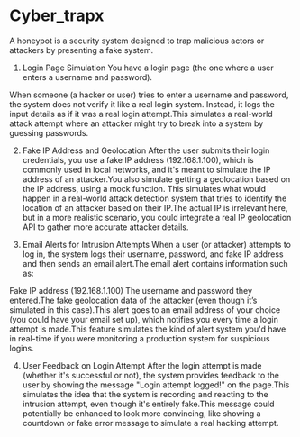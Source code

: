 # Cyber_trapx
A honeypot is a security system designed to trap malicious actors or attackers by presenting a fake system.
1. Login Page Simulation
You have a login page (the one where a user enters a username and password).

When someone (a hacker or user) tries to enter a username and password, the system does not verify it like a real login system. Instead, it logs the input details as if it was a real login attempt.This simulates a real-world attack attempt where an attacker might try to break into a system by guessing passwords.

2. Fake IP Address and Geolocation
After the user submits their login credentials, you use a fake IP address (192.168.1.100), which is commonly used in local networks, and it's meant to simulate the IP address of an attacker.You also simulate getting a geolocation based on the IP address, using a mock function. This simulates what would happen in a real-world attack detection system that tries to identify the location of an attacker based on their IP.The actual IP is irrelevant here, but in a more realistic scenario, you could integrate a real IP geolocation API to gather more accurate attacker details.

3. Email Alerts for Intrusion Attempts
When a user (or attacker) attempts to log in, the system logs their username, password, and fake IP address and then sends an email alert.The email alert contains information such as:

Fake IP address (192.168.1.100)
The username and password they entered.The fake geolocation data of the attacker (even though it’s simulated in this case).This alert goes to an email address of your choice (you could have your email set up), which notifies you every time a login attempt is made.This feature simulates the kind of alert system you'd have in real-time if you were monitoring a production system for suspicious logins.

4. User Feedback on Login Attempt
After the login attempt is made (whether it's successful or not), the system provides feedback to the user by showing the message "Login attempt logged!" on the page.This simulates the idea that the system is recording and reacting to the intrusion attempt, even though it's entirely fake.This message could potentially be enhanced to look more convincing, like showing a countdown or fake error message to simulate a real hacking attempt.
